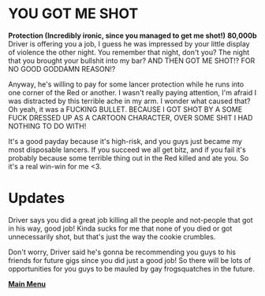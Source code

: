 # YOU GOT ME SHOT
**Protection (Incredibly ironic, since you managed to get me shot!)** 
**80,000b**
Driver is offering you a job, I guess he was impressed by your little display of violence the other night. You remember that night, don't you? The night that you brought your bullshit into my bar? AND THEN GOT ME SHOT!? FOR NO GOOD GODDAMN REASON!?

Anyway, he's willing to pay for some lancer protection while he runs into one corner of the Red or another. I wasn't really paying attention, I'm afraid I was distracted by this terrible ache in my arm. I wonder what caused that? Oh yeah, it was a FUCKING BULLET. BECAUSE I GOT SHOT BY A SOME FUCK DRESSED UP AS A CARTOON CHARACTER, OVER SOME SHIT I HAD NOTHING TO DO WITH!

It's a good payday because it's high-risk, and you guys just became my most disposable lancers. If you succeed we all get bitz, and if you fail it's probably because some terrible thing out in the Red killed and ate you. So it's a real win-win for me <3.
# Updates
Driver says you did a great job killing all the people and not-people that got in his way, good job! Kinda sucks for me that none of you died or got unnecessarily shot, but that's just the way the cookie crumbles.

Don't worry, Driver said he's gonna be recommending you guys to his friends for future gigs since you did just a good job! So there will be lots of opportunities for you guys to be mauled by gay frogsquatches in the future. 
 
 **[Main Menu](../../README.md)**